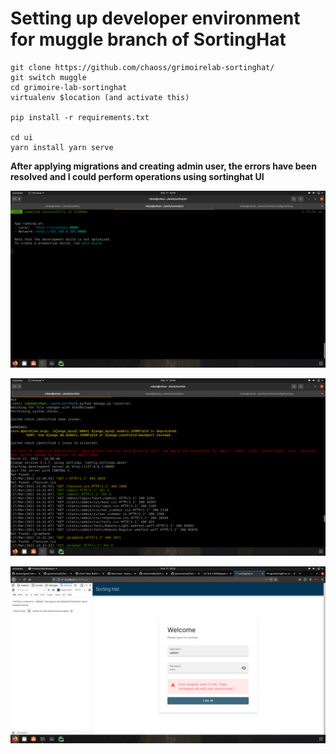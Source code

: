 # Setting up developer environment for muggle branch of SortingHat

```
git clone https://github.com/chaoss/grimoirelab-sortinghat/
git switch muggle
cd grimoire-lab-sortinghat
virtualenv $location (and activate this)

pip install -r requirements.txt

cd ui
yarn install yarn serve
```

**After applying migrations and creating admin user, the errors have been resolved and I could perform operations using sortinghat UI**


![photos](https://github.com/rohanreddych/chaoss-microtasks/blob/main/photos/4ui.png)

![photos](photos/4server.png)


![photos](photos/4.png)
